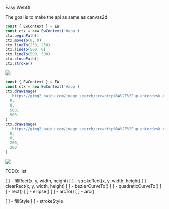 Easy WebGl

The goal is to make the api as same as canvas2d

```js
const { EwContext } = EW
const ctx = new EwContext('#app')
ctx.beginPath()
ctx.moveTo(0, 0)
ctx.lineTo(250, 250)
ctx.lineTo(500, 0)
ctx.lineTo(500, 500)
ctx.closePath()
ctx.stroke()
```

![](https://files.catbox.moe/kxhip8.png)

```js
const { EwContext } = EW
const ctx = new EwContext('#app')
ctx.drawImage(
  'https://gimg2.baidu.com/image_search/src=http%3A%2F%2Fup.enterdesk.com%2Fedpic%2F85%2F03%2Faf%2F8503af9a8b0ca227a0bd9be9ddc76e84.jpg&refer=http%3A%2F%2Fup.enterdesk.com&app=2002&size=f9999,10000&q=a80&n=0&g=0n&fmt=auto?sec=1661345653&t=2c0219ed26f1b1dce883ded249305123',
  0,
  0,
  500,
  500
)
ctx.drawImage(
  'https://gimg2.baidu.com/image_search/src=http%3A%2F%2Fup.enterdesk.com%2Fedpic%2F85%2F03%2Faf%2F8503af9a8b0ca227a0bd9be9ddc76e84.jpg&refer=http%3A%2F%2Fup.enterdesk.com&app=2002&size=f9999,10000&q=a80&n=0&g=0n&fmt=auto?sec=1661345653&t=2c0219ed26f1b1dce883ded249305123',
  0,
  0,
  200,
  200
)
```

![](https://files.catbox.moe/2h7g8m.png)

TODO: list

[ ] - fillRect(x, y, width, height)
[ ] - strokeRect(x, y, width, height)
[ ] - clearRect(x, y, width, height)
[ ] - bezierCurveTo()
[ ] - quadraticCurveTo()
[ ] - rect()
[ ] - ellipse()
[ ] - arcTo()
[ ] - arc()

[ ] - fillStyle
[ ] - strokeStyle
